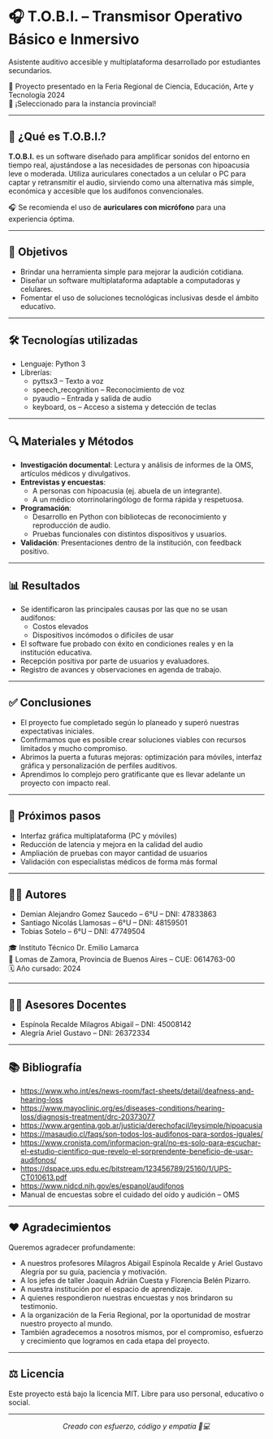 
# 🎧 T.O.B.I. – Transmisor Operativo Básico e Inmersivo

Asistente auditivo accesible y multiplataforma desarrollado por estudiantes secundarios.

🧪 Proyecto presentado en la Feria Regional de Ciencia, Educación, Arte y Tecnología 2024  
🏅 ¡Seleccionado para la instancia provincial!

---

## 📌 ¿Qué es T.O.B.I.?

**T.O.B.I.** es un software diseñado para amplificar sonidos del entorno en tiempo real, ajustándose a las necesidades de personas con hipoacusia leve o moderada. Utiliza auriculares conectados a un celular o PC para captar y retransmitir el audio, sirviendo como una alternativa más simple, económica y accesible que los audífonos convencionales.

🎧 Se recomienda el uso de **auriculares con micrófono** para una experiencia óptima.

---

## 🎯 Objetivos

- Brindar una herramienta simple para mejorar la audición cotidiana.
- Diseñar un software multiplataforma adaptable a computadoras y celulares.
- Fomentar el uso de soluciones tecnológicas inclusivas desde el ámbito educativo.

---

## 🛠 Tecnologías utilizadas

- Lenguaje: Python 3
- Librerías:
  - pyttsx3 – Texto a voz
  - speech_recognition – Reconocimiento de voz
  - pyaudio – Entrada y salida de audio
  - keyboard, os – Acceso a sistema y detección de teclas

---

## 🔍 Materiales y Métodos

- **Investigación documental**: Lectura y análisis de informes de la OMS, artículos médicos y divulgativos.
- **Entrevistas y encuestas**:
  - A personas con hipoacusia (ej. abuela de un integrante).
  - A un médico otorrinolaringólogo de forma rápida y respetuosa.
- **Programación**:
  - Desarrollo en Python con bibliotecas de reconocimiento y reproducción de audio.
  - Pruebas funcionales con distintos dispositivos y usuarios.
- **Validación**: Presentaciones dentro de la institución, con feedback positivo.

---

## 📊 Resultados

- Se identificaron las principales causas por las que no se usan audífonos:
  - Costos elevados
  - Dispositivos incómodos o difíciles de usar
- El software fue probado con éxito en condiciones reales y en la institución educativa.
- Recepción positiva por parte de usuarios y evaluadores.
- Registro de avances y observaciones en agenda de trabajo.

---

## ✅ Conclusiones

- El proyecto fue completado según lo planeado y superó nuestras expectativas iniciales.
- Confirmamos que es posible crear soluciones viables con recursos limitados y mucho compromiso.
- Abrimos la puerta a futuras mejoras: optimización para móviles, interfaz gráfica y personalización de perfiles auditivos.
- Aprendimos lo complejo pero gratificante que es llevar adelante un proyecto con impacto real.

---

## 📱 Próximos pasos

- Interfaz gráfica multiplataforma (PC y móviles)
- Reducción de latencia y mejora en la calidad del audio
- Ampliación de pruebas con mayor cantidad de usuarios
- Validación con especialistas médicos de forma más formal

---

## 👨‍💻 Autores

- Demian Alejandro Gomez Saucedo – 6°U – DNI: 47833863
- Santiago Nicolás Llamosas – 6°U – DNI: 48159501
- Tobias Sotelo – 6°U – DNI: 47749504

🎓 Instituto Técnico Dr. Emilio Lamarca  
📍 Lomas de Zamora, Provincia de Buenos Aires – CUE: 0614763-00  
🗓 Año cursado: 2024

---

## 👩‍🏫 Asesores Docentes

- Espínola Recalde Milagros Abigail – DNI: 45008142
- Alegría Ariel Gustavo – DNI: 26372334

---

## 📚 Bibliografía

- https://www.who.int/es/news-room/fact-sheets/detail/deafness-and-hearing-loss
- https://www.mayoclinic.org/es/diseases-conditions/hearing-loss/diagnosis-treatment/drc-20373077
- https://www.argentina.gob.ar/justicia/derechofacil/leysimple/hipoacusia
- https://masaudio.cl/faqs/son-todos-los-audifonos-para-sordos-iguales/
- https://www.cronista.com/informacion-gral/no-es-solo-para-escuchar-el-estudio-cientifico-que-revelo-el-sorprendente-beneficio-de-usar-audifonos/
- https://dspace.ups.edu.ec/bitstream/123456789/25160/1/UPS-CT010613.pdf
- https://www.nidcd.nih.gov/es/espanol/audifonos
- Manual de encuestas sobre el cuidado del oído y audición – OMS

---

## ❤️ Agradecimientos

Queremos agradecer profundamente:

- A nuestros profesores Milagros Abigail Espínola Recalde y Ariel Gustavo Alegría por su guía, paciencia y motivación.
- A los jefes de taller Joaquín Adrián Cuesta y Florencia Belén Pizarro.
- A nuestra institución por el espacio de aprendizaje.
- A quienes respondieron nuestras encuestas y nos brindaron su testimonio.
- A la organización de la Feria Regional, por la oportunidad de mostrar nuestro proyecto al mundo.
- También agradecemos a nosotros mismos, por el compromiso, esfuerzo y crecimiento que logramos en cada etapa del proyecto.

---

## ⚖️ Licencia

Este proyecto está bajo la licencia MIT. Libre para uso personal, educativo o social.

---

<p align="center"><i>Creado con esfuerzo, código y empatía 🧠💻</i></p>
